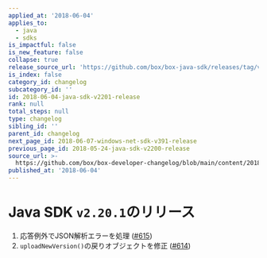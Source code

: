 ```yaml
---
applied_at: '2018-06-04'
applies_to:
  - java
  - sdks
is_impactful: false
is_new_feature: false
collapse: true
release_source_url: 'https://github.com/box/box-java-sdk/releases/tag/v2.20.1'
is_index: false
category_id: changelog
subcategory_id: ''
id: 2018-06-04-java-sdk-v2201-release
rank: null
total_steps: null
type: changelog
sibling_id: ''
parent_id: changelog
next_page_id: 2018-06-07-windows-net-sdk-v391-release
previous_page_id: 2018-05-24-java-sdk-v2200-release
source_url: >-
  https://github.com/box/box-developer-changelog/blob/main/content/2018/06-04-java-sdk-v2201-release.md
published_at: '2018-06-04'
---
```

# Java SDK `v2.20.1`のリリース

1. 応答例外でJSON解析エラーを処理 ([#615](https://github.com/box/box-java-sdk/pull/615))
2. `uploadNewVersion()`の戻りオブジェクトを修正 ([#614](https://github.com/box/box-java-sdk/pull/614))
